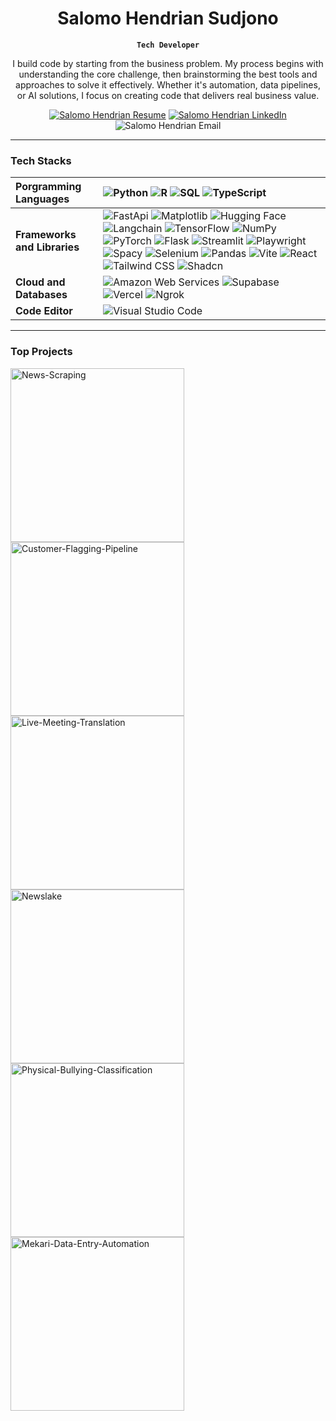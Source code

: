 <p align="center">
  <h1 align="center">Salomo Hendrian Sudjono</h1>
</p>

<p align="center"><strong><code>Tech Developer</code></strong></p>

<p align="center">
I build code by starting from the business problem. My process begins with understanding the core challenge, then brainstorming the best tools and approaches to solve it effectively. Whether it's automation, data pipelines, or AI solutions, I focus on creating code that delivers real business value.
</p>

<p align="center">
  <a href="https://drive.google.com/file/d/1VC42XMGOU1j4oVzM1GQUbOzQxul967qw/view?usp=sharing">
    <img alt="Salomo Hendrian Resume" title="View my Resume" src="https://custom-icon-badges.demolab.com/badge/-My%20Resume-palegreen?style=for-the-badge&logoColor=white"/></a>
  <a href="https://www.linkedin.com/in/salomohendriansudjono/">
    <img alt="Salomo Hendrian LinkedIn" title="View my LinkedIn" src="https://img.shields.io/badge/linkedin-%230077B5.svg?style=for-the-badge&logo=linkedin&logoColor=white"/></a>
  <img alt="Salomo Hendrian Email" title="My Email" src="https://custom-icon-badges.demolab.com/badge/-isalomohendriyan@gmail.com-red?style=for-the-badge&logo=mention&logoColor=white"/>
</p>

---

### Tech Stacks

| __Porgramming Languages__ | <img alt="Python" src="https://img.shields.io/badge/Python-14354C.svg?logo=python&logoColor=white">  <img alt="R" src="https://img.shields.io/badge/R-276DC3.svg?logo=r&logoColor=white">  <img alt="SQL" src="https://custom-icon-badges.demolab.com/badge/SQL-025E8C.svg?logo=database&logoColor=white">  <img alt="TypeScript" src="https://img.shields.io/badge/TypeScript-007ACC.svg?logo=typescript&logoColor=white"> |
| :--- | :--- |
| __Frameworks and Libraries__ | <img alt="FastApi" src="https://img.shields.io/badge/FastAPI-009485.svg?logo=fastapi&logoColor=white">  <img alt="Matplotlib" src="https://custom-icon-badges.demolab.com/badge/Matplotlib-71D291?logo=matplotlib&logoColor=fff">  <img alt="Hugging Face" src="https://img.shields.io/badge/Hugging%20Face-FFD21E?logo=huggingface&logoColor=000">  <img alt="Langchain" src="https://custom-icon-badges.demolab.com/badge/Langchain-2EAD33?logo=langchain&logoColor=fff">  <img alt="TensorFlow" src="https://img.shields.io/badge/TensorFlow-FF6F00.svg?logo=TensorFlow&logoColor=white"> <img alt="NumPy" src="https://img.shields.io/badge/Numpy-013243.svg?logo=numpy&logoColor=white">  <img alt="PyTorch" src="https://img.shields.io/badge/PyTorch-ee4c2c?logo=pytorch&logoColor=white">  <img alt="Flask" src="https://img.shields.io/badge/Flask-000000.svg?logo=flask&logoColor=white"> <img alt="Streamlit" title="Streamlit" src="https://img.shields.io/badge/Streamlit-%23DD0031.svg?logo=streamlit&logoColor=white"/> <img alt="Playwright" src="https://custom-icon-badges.demolab.com/badge/Playwright-2EAD33?logo=playwright&logoColor=fff">  <img alt="Spacy" title="Spacy" src="https://img.shields.io/badge/Spacy-00CAFF?logo=spacy&logoColor=fff"/>  <img alt="Selenium" title="Selenium" src="https://img.shields.io/badge/Selenium-43B02A?logo=selenium&logoColor=fff"/>  <img alt="Pandas" src="https://img.shields.io/badge/Pandas-150458.svg?logo=pandas&logoColor=white">  <img alt="Vite" src="https://img.shields.io/badge/Vite-646CFF?logo=vite&logoColor=fff">  <img alt="React" src="https://img.shields.io/badge/React-20232a.svg?logo=react&logoColor=%2361DAFB">  <img alt="Tailwind CSS" src="https://img.shields.io/badge/Tailwind%20CSS-%2338B2AC.svg?logo=tailwind-css&logoColor=white">  <img alt="Shadcn" src="https://img.shields.io/badge/shadcn%2Fui-000?logo=shadcnui&logoColor=fff"> |
| __Cloud and Databases__ | <img alt="Amazon Web Services" src="https://img.shields.io/badge/AWS-%23FF9900.svg?logo=amazon-web-services&logoColor=white">  <img alt="Supabase" src="https://img.shields.io/badge/Supabase-3FCF8E?logo=supabase&logoColor=fff">  <img alt="Vercel" src="https://img.shields.io/badge/Vercel-000000.svg?logo=vercel&logoColor=white"> <img alt="Ngrok" title="Ngrok" src="https://img.shields.io/badge/Ngrok-512BD4?logo=ngrok&logoColor=fff"/> |
| __Code Editor__ | <img alt="Visual Studio Code" src="https://custom-icon-badges.demolab.com/badge/Visual%20Studio%20Code-0078d7.svg?logo=vsc&logoColor=white"> |

---

### Top Projects
<p align="left">
  <a href="https://github.com/SalomoHS/News-Scraping"><img width="278" src="https://github-readme-stats.vercel.app/api/pin/?username=salomohs&repo=News-Scraping&theme=dracula" alt="News-Scraping"></a>
  <a href="https://github.com/SalomoHS/Customer-Flagging-Pipeline"><img width="278" src="https://github-readme-stats.vercel.app/api/pin/?username=salomohs&repo=Customer-Flagging-Pipeline&theme=dracula" alt="Customer-Flagging-Pipeline"></a>
  <a href="https://github.com/SalomoHS/Live-Meeting-Translation"><img width="278" src="https://github-readme-stats.vercel.app/api/pin/?username=salomohs&repo=Live-Meeting-Translation&theme=dracula" alt="Live-Meeting-Translation"></a>
  <a href="https://github.com/SalomoHS/Newslake"><img width="278" src="https://github-readme-stats.vercel.app/api/pin/?username=salomohs&repo=Newslake&theme=dracula" alt="Newslake"></a>
  <a href="https://github.com/SalomoHS/Physical-Bullying-Classification"><img width="278" src="https://github-readme-stats.vercel.app/api/pin/?username=salomohs&repo=Physical-Bullying-Classification&theme=dracula" alt="Physical-Bullying-Classification"></a> 
  <a href="https://github.com/SalomoHS/Mekari-Data-Entry-Automation"><img width="278" src="https://github-readme-stats.vercel.app/api/pin/?username=salomohs&repo=Mekari-Data-Entry-Automation&theme=dracula" alt="Mekari-Data-Entry-Automation"></a> 
</p>
